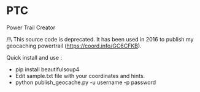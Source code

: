 # PTC
Power Trail Creator

/!\ This source code is deprecated. It has been used in 2016 to publish my geocaching powertrail (https://coord.info/GC6CFKB).

Quick install and use :
 - pip install beautifulsoup4
 - Edit sample.txt file with your coordinates and hints.
 - python publish_geocache.py -u username -p password
